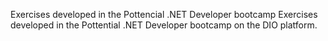 Exercises developed in the Pottencial .NET Developer bootcamp
Exercises developed in the Pottential .NET Developer bootcamp on the DIO platform.
